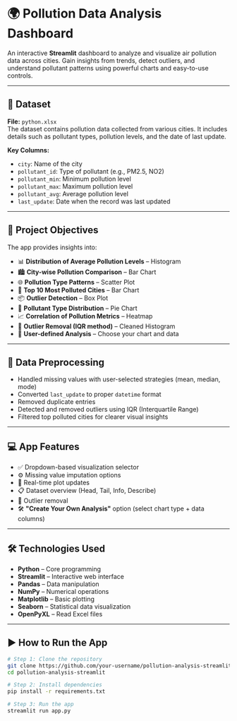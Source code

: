 # 🌍 Pollution Data Analysis Dashboard

An interactive **Streamlit** dashboard to analyze and visualize air pollution data across cities. Gain insights from trends, detect outliers, and understand pollutant patterns using powerful charts and easy-to-use controls.

---

## 📁 Dataset

**File:** `python.xlsx`  
The dataset contains pollution data collected from various cities. It includes details such as pollutant types, pollution levels, and the date of last update.

**Key Columns:**

- `city`: Name of the city
- `pollutant_id`: Type of pollutant (e.g., PM2.5, NO2)
- `pollutant_min`: Minimum pollution level
- `pollutant_max`: Maximum pollution level
- `pollutant_avg`: Average pollution level
- `last_update`: Date when the record was last updated

---

## 🎯 Project Objectives

The app provides insights into:

- 📊 **Distribution of Average Pollution Levels** – Histogram
- 🏙️ **City-wise Pollution Comparison** – Bar Chart
- 🌐 **Pollution Type Patterns** – Scatter Plot
- 🚩 **Top 10 Most Polluted Cities** – Bar Chart
- 📦 **Outlier Detection** – Box Plot
- 🧪 **Pollutant Type Distribution** – Pie Chart
- 📈 **Correlation of Pollution Metrics** – Heatmap
- 🔎 **Outlier Removal (IQR method)** – Cleaned Histogram
- 🧠 **User-defined Analysis** – Choose your chart and data

---

## 🧹 Data Preprocessing

- Handled missing values with user-selected strategies (mean, median, mode)
- Converted `last_update` to proper `datetime` format
- Removed duplicate entries
- Detected and removed outliers using IQR (Interquartile Range)
- Filtered top polluted cities for clearer visual insights

---

## 💻 App Features

- ✅ Dropdown-based visualization selector
- ⚙️ Missing value imputation options
- 🔄 Real-time plot updates
- 📋 Dataset overview (Head, Tail, Info, Describe)
- 📌 Outlier removal
- 🛠️ **"Create Your Own Analysis"** option (select chart type + data columns)

---

## 🛠️ Technologies Used

- **Python** – Core programming
- **Streamlit** – Interactive web interface
- **Pandas** – Data manipulation
- **NumPy** – Numerical operations
- **Matplotlib** – Basic plotting
- **Seaborn** – Statistical data visualization
- **OpenPyXL** – Read Excel files

---

## ▶️ How to Run the App

```bash
# Step 1: Clone the repository
git clone https://github.com/your-username/pollution-analysis-streamlit.git
cd pollution-analysis-streamlit

# Step 2: Install dependencies
pip install -r requirements.txt

# Step 3: Run the app
streamlit run app.py
